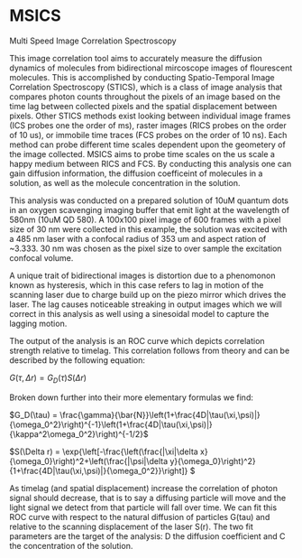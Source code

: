 # MSICS
Multi Speed Image Correlation Spectroscopy

This image correlation tool aims to accurately measure the diffusion dynamics of molecules from bidirectional mircoscope images of flourescent molecules. This is accomplished by conducting Spatio-Temporal Image Correlation Spectroscopy (STICS), which is a class of image analysis that compares photon counts throughout the pixels of an image based on the time lag between collected pixels and the spatial displacement between pixels. Other STICS methods exist looking between individual image frames (ICS probes one the order of ms), raster images (RICS probes on the order of 10 us), or immobile time traces (FCS probes on the order of 10 ns). Each method can probe different time scales dependent upon the geometery of the image collected. MSICS aims to probe time scales on the us scale a happy medium between RICS and FCS. By conducting this analysis one can gain diffusion information, the diffusion coefficeint of molecules in a solution, as well as the molecule concentration in the solution.



This analysis was conducted on a prepared solution of 10uM quantum dots in an oxygen scavenging imaging buffer that emit light at the wavelength of 580nm (10uM QD 580). A 100x100 pixel image of 600 frames with a pixel size of 30 nm were collected in this example, the solution was excited with a 485 nm laser with a confocal radius of 353 um and aspect ration of ~3.333. 30 nm was chosen as the pixel size to over sample the excitation confocal volume.

A unique trait of bidirectional images is distortion due to a phenomonon known as hysteresis, which in this case refers to lag in motion of the scanning laser due to charge build up on the piezo mirror which drives the laser. The lag causes noticeable streaking in output images which we will correct in this analysis as well using a sinesoidal model to capture the lagging motion.

The output of the analysis is an ROC curve which depicts correlation strength relative to timelag. This correlation follows from theory and can be described by the following equation:

$G(\tau,\Delta r) = G_D(\tau)S(\Delta r)$

Broken down further into their more elementary formulas we find:

$G_D(\tau) = \frac{\gamma}{\bar{N}}\left(1+\frac{4D|\tau(\xi,\psi)|}{\omega_0^2}\right)^{-1}\left(1+\frac{4D|\tau(\xi,\psi)|}{\kappa^2\omega_0^2}\right)^{-1/2}$

$S(\Delta r) = \exp{\left[-\frac{\left(\frac{|\xi|\delta x}{\omega_0}\right)^2+\left(\frac{|\psi|\delta y}{\omega_0}\right)^2}{1+\frac{4D|\tau(\xi,\psi)|}{\omega_0^2}}\right]} $

As timelag (and spatial displacement) increase the correlation of photon signal should decrease, that is to say a diffusing particle will move and the light signal we detect from that particle will fall over time. We can fit this ROC curve with respect to the natural diffusion of particles G(tau) and relative to the scanning displacement of the laser S(r). The two fit parameters are the target of the analysis: D the diffusion coefficient and C the concentration of the solution.


